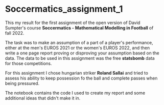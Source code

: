 # Soccermatics_assignment_1

This my result for the first assignment of the open version of David Sumpter's course **Soccermatics - Mathematical Modelling in Football** of fall 2022.

The task was to make an assumption of a part of a player's performance, either at the men's EUROS 2021 or the women's EUROS 2022, and then write a one page report proving or disproving your assumption based on the data. The data to be used in this assignment was the free **statsbomb** data for those competitions.

For this assignment I chose hungarian striker **Roland Sallai** and tried to assess his ability to keep possession fo the ball and complete passes when being pressured.

The notebook contains the code I used to create my report and some additional ideas that didn't make it in.

